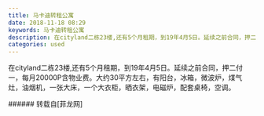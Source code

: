 ```yaml
---
title: 马卡迪转租公寓
date: 2018-11-18 08:29
keywords: 马卡迪转租公寓
description: 在cityland二栋23楼,还有5个月租期，到19年4月5日。延续之前合同，押二付一，每月20000P含物业费。大约30平方左右，有阳台，冰箱，微波炉，煤气灶，油烟机，一张大床，一个大衣柜，晒衣架，电磁炉，配套桌椅，空调。
categories: used
---
```

<td class="t_f" id="postmessage_2301194">

在cityland二栋23楼,还有5个月租期，到19年4月5日。延续之前合同，押二付一，每月20000P含物业费。大约30平方左右，有阳台，冰箱，微波炉，煤气灶，油烟机，一张大床，一个大衣柜，晒衣架，电磁炉，配套桌椅，空调。<br/>
</td>
###### 转载自[菲龙网]